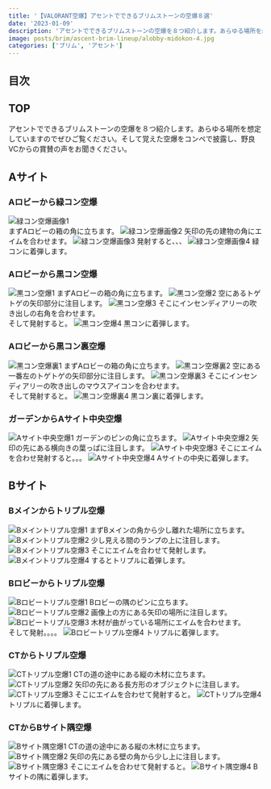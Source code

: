 ```yaml
---
title: '【VALORANT空爆】アセントでできるブリムストーンの空爆８選'
date: '2023-01-09'
description: 'アセントでできるブリムストーンの空爆を８つ紹介します。あらゆる場所を想定していますのでぜひご覧ください。そして覚えた空爆をコンペで披露し、野良VCからの賞賛の声をお聞きください。'
image: posts/brim/ascent-brim-lineup/alobby-midokon-4.jpg
categories: ['ブリム', 'アセント']
---
```

## 目次

## TOP
アセントでできるブリムストーンの空爆を８つ紹介します。あらゆる場所を想定していますのでぜひご覧ください。そして覚えた空爆をコンペで披露し、野良VCからの賞賛の声をお聞きください。
## Aサイト
### Aロビーから緑コン空爆
![緑コン空爆画像1](https://valorant-kayakuko.com/posts/brim/ascent-brim-lineup/alobby-midokon-1.jpg)  
まずAロビーの箱の角に立ちます。
![緑コン空爆画像2](https://valorant-kayakuko.com/posts/brim/ascent-brim-lineup/alobby-midokon-2.jpg)
矢印の先の建物の角にエイムを合わせます。
![緑コン空爆画像3](https://valorant-kayakuko.com/posts/brim/ascent-brim-lineup/alobby-midokon-3.jpg)
発射すると、、、
![緑コン空爆画像4](https://valorant-kayakuko.com/posts/brim/ascent-brim-lineup/alobby-midokon-4.jpg)
緑コンに着弾します。
### Aロビーから黒コン空爆
![黒コン空爆1](https://valorant-kayakuko.com/posts/brim/ascent-brim-lineup/alobby-kurokon-1.jpg)
まずAロビーの箱の角に立ちます。
![黒コン空爆2](https://valorant-kayakuko.com/posts/brim/ascent-brim-lineup/alobby-kurokon-2.jpg)
空にあるトゲトゲの矢印部分に注目します。
![黒コン空爆3](https://valorant-kayakuko.com/posts/brim/ascent-brim-lineup/alobby-kurokon-3.jpg)
そこにインセンディアリーの吹き出しの右角を合わせます。  
そして発射すると。
![黒コン空爆4](https://valorant-kayakuko.com/posts/brim/ascent-brim-lineup/alobby-kurokon-4.jpg)
黒コンに着弾します。

### Aロビーから黒コン裏空爆
![黒コン空爆裏1](https://valorant-kayakuko.com/posts/brim/ascent-brim-lineup/alobby-kurokonura-1.jpg)
まずAロビーの箱の角に立ちます。
![黒コン空爆裏2](https://valorant-kayakuko.com/posts/brim/ascent-brim-lineup/alobby-kurokonura-2.jpg)
空にある一番左のトゲトゲの矢印部分に注目します。
![黒コン空爆裏3](https://valorant-kayakuko.com/posts/brim/ascent-brim-lineup/alobby-kurokonura-3.jpg)
そこにインセンディアリーの吹き出しのマウスアイコンを合わせます。  
そして発射すると。
![黒コン空爆裏4](https://valorant-kayakuko.com/posts/brim/ascent-brim-lineup/alobby-kurokonura-4.jpg)
黒コン裏に着弾します。

### ガーデンからAサイト中央空爆
![Aサイト中央空爆1](https://valorant-kayakuko.com/posts/brim/ascent-brim-lineup/garden-midokon-1.jpg)
ガーデンのピンの角に立ちます。
![Aサイト中央空爆2](https://valorant-kayakuko.com/posts/brim/ascent-brim-lineup/garden-midokon-2.jpg)
矢印の先にある横向きの葉っぱに注目します。
![Aサイト中央空爆3](https://valorant-kayakuko.com/posts/brim/ascent-brim-lineup/garden-midokon-3.jpg)
そこにエイムを合わせ発射すると。。。
![Aサイト中央空爆4](https://valorant-kayakuko.com/posts/brim/ascent-brim-lineup/garden-midokon-4.jpg)
Aサイトの中央に着弾します。

## Bサイト

### Bメインからトリプル空爆
![Bメイントリプル空爆1](https://valorant-kayakuko.com/posts/brim/ascent-brim-lineup/bmain-bhako-1.jpg)
まずBメインの角から少し離れた場所に立ちます。
![Bメイントリプル空爆2](https://valorant-kayakuko.com/posts/brim/ascent-brim-lineup/bmain-bhako-2.jpg)
少し見える間のランプの上に注目します。
![Bメイントリプル空爆3](https://valorant-kayakuko.com/posts/brim/ascent-brim-lineup/bmain-bhako-3.jpg)
そこにエイムを合わせて発射します。
![Bメイントリプル空爆4](https://valorant-kayakuko.com/posts/brim/ascent-brim-lineup/bmain-bhako-4.jpg)
するとトリプルに着弾します。

### Bロビーからトリプル空爆
![Bロビートリプル空爆1](https://valorant-kayakuko.com/posts/brim/ascent-brim-lineup/blobby-bhako-1.jpg)
Bロビーの隅のピンに立ちます。
![Bロビートリプル空爆2](https://valorant-kayakuko.com/posts/brim/ascent-brim-lineup/blobby-bhako-2.jpg)
画像上の方にある矢印の場所に注目します。
![Bロビートリプル空爆3](https://valorant-kayakuko.com/posts/brim/ascent-brim-lineup/blobby-bhako-3.jpg)
木材が曲がっている場所にエイムを合わせます。  
そして発射。。。。
![Bロビートリプル空爆4](https://valorant-kayakuko.com/posts/brim/ascent-brim-lineup/blobby-bhako-4.jpg)
トリプルに着弾します。

### CTからトリプル空爆
![CTトリプル空爆1](https://valorant-kayakuko.com/posts/brim/ascent-brim-lineup/bct-bhako-1.jpg)
CTの道の途中にある縦の木材に立ちます。
![CTトリプル空爆2](https://valorant-kayakuko.com/posts/brim/ascent-brim-lineup/bct-bhako-2.jpg)
矢印の先にある長方形のオブジェクトに注目します。
![CTトリプル空爆3](https://valorant-kayakuko.com/posts/brim/ascent-brim-lineup/bct-bhako-3.jpg)
そこにエイムを合わせて発射すると。
![CTトリプル空爆4](https://valorant-kayakuko.com/posts/brim/ascent-brim-lineup/bct-bhako-4.jpg)
トリプルに着弾します。

### CTからBサイト隅空爆
![Bサイト隅空爆1](https://valorant-kayakuko.com/posts/brim/ascent-brim-lineup/bct-bhazi-1.jpg)
CTの道の途中にある縦の木材に立ちます。
![Bサイト隅空爆2](https://valorant-kayakuko.com/posts/brim/ascent-brim-lineup/bct-bhazi-2.jpg)
矢印の先にある壁の角から少し上に注目します。
![Bサイト隅空爆3](https://valorant-kayakuko.com/posts/brim/ascent-brim-lineup/bct-bhazi-3.jpg)
そこにエイムを合わせて発射すると。
![Bサイト隅空爆4](https://valorant-kayakuko.com/posts/brim/ascent-brim-lineup/bct-bhazi-4.jpg)
Bサイトの隅に着弾します。
<!-- [Link](/) -->

